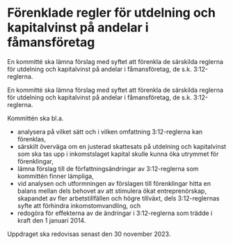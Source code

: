 # Förenklade regler för utdelning och kapitalvinst på andelar i fåmansföretag

En kommitté ska lämna förslag med syftet att förenkla de särskilda reglerna
för utdelning och kapitalvinst på andelar i fåmansföretag, de s.k. 3:12-reglerna.

En kommitté ska lämna förslag med syftet att förenkla de särskilda reglerna
för utdelning och kapitalvinst på andelar i fåmansföretag, de s.k. 3:12-reglerna.

Kommittén ska bl.a.

* analysera på vilket sätt och i vilken omfattning 3:12-reglerna kan
förenklas,
* särskilt överväga om en justerad skattesats på utdelning och kapitalvinst som ska tas upp i inkomstslaget kapital skulle kunna öka utrymmet för förenklingar,
* lämna förslag till de författningsändringar av 3:12-reglerna som
kommittén finner lämpliga,
* vid analysen och utformningen av förslagen till förenklingar hitta en
balans mellan dels behovet av att stimulera ökat entreprenörskap,
skapandet av fler arbetstillfällen och högre tillväxt, dels 3:12-reglernas syfte att förhindra inkomstomvandling, och
* redogöra för effekterna av de ändringar i 3:12-reglerna som trädde i
kraft den 1 januari 2014.

Uppdraget ska redovisas senast den 30 november 2023.

